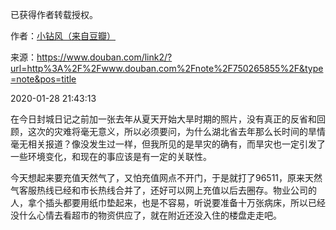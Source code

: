 已获得作者转载授权。


作者：[小钻风（来自豆瓣）](https://www.douban.com/people/58982367/)


来源：https://www.douban.com/link2/?url=http%3A%2F%2Fwww.douban.com%2Fnote%2F750265855%2F&type=note&pos=title


2020-01-28 21:43:13


在今日封城日记之前加一张去年从夏天开始大旱时期的照片，没有真正的反省和回顾，这次的灾难将毫无意义，所以必须要问，为什么湖北省去年那么长时间的旱情毫无相关报道？像没发生过一样，但我所见的是旱灾的确有，而旱灾也一定引发了一些环境变化，和现在的事应该是有一定的关联性。  

今天想起来要充值天然气了，又怕充值网点不开门，于是就打了96511，原来天然气客服热线已经和市长热线合并了，还好可以网上充值以后去圈存。物业公司的人，拿个插头都要用纸巾垫起来，也是不容易，听说要准备十万张病床，所以已经没什么心情去看超市的物资供应了，就在附近还没入住的楼盘走走吧。  

